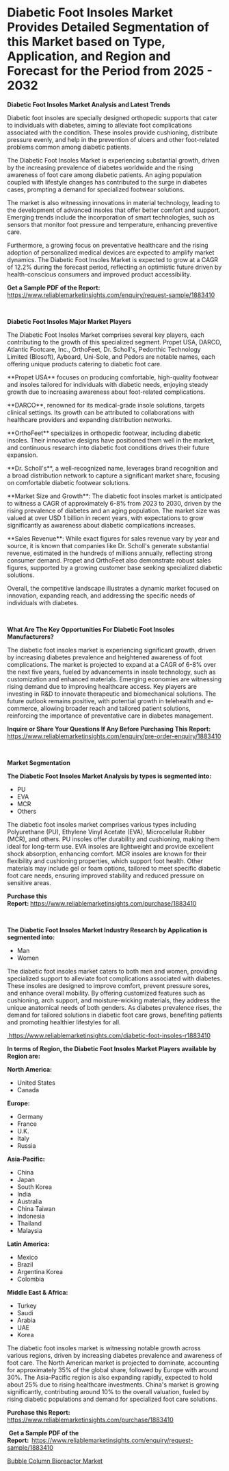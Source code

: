 <p><h1>Diabetic Foot Insoles Market Provides Detailed Segmentation of this Market based on Type, Application, and Region and Forecast for the Period from 2025 - 2032</h1></p><p><strong>Diabetic Foot Insoles Market Analysis and Latest Trends</strong></p>
<p><p>Diabetic foot insoles are specially designed orthopedic supports that cater to individuals with diabetes, aiming to alleviate foot complications associated with the condition. These insoles provide cushioning, distribute pressure evenly, and help in the prevention of ulcers and other foot-related problems common among diabetic patients. </p><p>The Diabetic Foot Insoles Market is experiencing substantial growth, driven by the increasing prevalence of diabetes worldwide and the rising awareness of foot care among diabetic patients. An aging population coupled with lifestyle changes has contributed to the surge in diabetes cases, prompting a demand for specialized footwear solutions. </p><p>The market is also witnessing innovations in material technology, leading to the development of advanced insoles that offer better comfort and support. Emerging trends include the incorporation of smart technologies, such as sensors that monitor foot pressure and temperature, enhancing preventive care. </p><p>Furthermore, a growing focus on preventative healthcare and the rising adoption of personalized medical devices are expected to amplify market dynamics. The Diabetic Foot Insoles Market is expected to grow at a CAGR of 12.2% during the forecast period, reflecting an optimistic future driven by health-conscious consumers and improved product accessibility.</p></p>
<p><strong>Get a Sample PDF of the Report:&nbsp;</strong> <a href="https://www.reliablemarketinsights.com/enquiry/request-sample/1883410?utm_campaign=3189&utm_medium=2&utm_source=Github&utm_content=ia&utm_term=04032025&utm_id=diabetic-foot-insoles">https://www.reliablemarketinsights.com/enquiry/request-sample/1883410</a></p>
<p>&nbsp;</p>
<p><strong>Diabetic Foot Insoles Major Market Players</strong></p>
<p><p>The Diabetic Foot Insoles Market comprises several key players, each contributing to the growth of this specialized segment. Propet USA, DARCO, Atlantic Footcare, Inc., OrthoFeet, Dr. Scholl's, Pedorthic Technology Limited (Biosoft), Ayboard, Uni-Sole, and Pedors are notable names, each offering unique products catering to diabetic foot care.</p><p>**Propet USA** focuses on producing comfortable, high-quality footwear and insoles tailored for individuals with diabetic needs, enjoying steady growth due to increasing awareness about foot-related complications.</p><p>**DARCO**, renowned for its medical-grade insole solutions, targets clinical settings. Its growth can be attributed to collaborations with healthcare providers and expanding distribution networks.</p><p>**OrthoFeet** specializes in orthopedic footwear, including diabetic insoles. Their innovative designs have positioned them well in the market, and continuous research into diabetic foot conditions drives their future expansion.</p><p>**Dr. Scholl's**, a well-recognized name, leverages brand recognition and a broad distribution network to capture a significant market share, focusing on comfortable diabetic footwear solutions.</p><p>**Market Size and Growth**: The diabetic foot insoles market is anticipated to witness a CAGR of approximately 6-8% from 2023 to 2030, driven by the rising prevalence of diabetes and an aging population. The market size was valued at over USD 1 billion in recent years, with expectations to grow significantly as awareness about diabetic complications increases.</p><p>**Sales Revenue**: While exact figures for sales revenue vary by year and source, it is known that companies like Dr. Scholl's generate substantial revenue, estimated in the hundreds of millions annually, reflecting strong consumer demand. Propet and OrthoFeet also demonstrate robust sales figures, supported by a growing customer base seeking specialized diabetic solutions.</p><p>Overall, the competitive landscape illustrates a dynamic market focused on innovation, expanding reach, and addressing the specific needs of individuals with diabetes.</p></p>
<p>&nbsp;</p>
<p><strong>What Are The Key Opportunities For Diabetic Foot Insoles Manufacturers?</strong></p>
<p><p>The diabetic foot insoles market is experiencing significant growth, driven by increasing diabetes prevalence and heightened awareness of foot complications. The market is projected to expand at a CAGR of 6-8% over the next five years, fueled by advancements in insole technology, such as customization and enhanced materials. Emerging economies are witnessing rising demand due to improving healthcare access. Key players are investing in R&D to innovate therapeutic and biomechanical solutions. The future outlook remains positive, with potential growth in telehealth and e-commerce, allowing broader reach and tailored patient solutions, reinforcing the importance of preventative care in diabetes management.</p></p>
<p><strong>Inquire or Share Your Questions If Any Before Purchasing This Report:</strong> <a href="https://www.reliablemarketinsights.com/enquiry/pre-order-enquiry/1883410?utm_campaign=3189&utm_medium=2&utm_source=Github&utm_content=ia&utm_term=04032025&utm_id=diabetic-foot-insoles">https://www.reliablemarketinsights.com/enquiry/pre-order-enquiry/1883410</a></p>
<p>&nbsp;</p>
<p><strong>Market Segmentation</strong></p>
<p><strong>The Diabetic Foot Insoles Market Analysis by types is segmented into:</strong></p>
<p><ul><li>PU</li><li>EVA</li><li>MCR</li><li>Others</li></ul></p>
<p><p>The diabetic foot insoles market comprises various types including Polyurethane (PU), Ethylene Vinyl Acetate (EVA), Microcellular Rubber (MCR), and others. PU insoles offer durability and cushioning, making them ideal for long-term use. EVA insoles are lightweight and provide excellent shock absorption, enhancing comfort. MCR insoles are known for their flexibility and cushioning properties, which support foot health. Other materials may include gel or foam options, tailored to meet specific diabetic foot care needs, ensuring improved stability and reduced pressure on sensitive areas.</p></p>
<p><strong>Purchase this Report:&nbsp;</strong><a href="https://www.reliablemarketinsights.com/purchase/1883410?utm_campaign=3189&utm_medium=2&utm_source=Github&utm_content=ia&utm_term=04032025&utm_id=diabetic-foot-insoles">https://www.reliablemarketinsights.com/purchase/1883410</a></p>
<p>&nbsp;</p>
<p><strong>The Diabetic Foot Insoles Market Industry Research by Application is segmented into:</strong></p>
<p><ul><li>Man</li><li>Women</li></ul></p>
<p><p>The diabetic foot insoles market caters to both men and women, providing specialized support to alleviate foot complications associated with diabetes. These insoles are designed to improve comfort, prevent pressure sores, and enhance overall mobility. By offering customized features such as cushioning, arch support, and moisture-wicking materials, they address the unique anatomical needs of both genders. As diabetes prevalence rises, the demand for tailored solutions in diabetic foot care grows, benefiting patients and promoting healthier lifestyles for all.</p></p>
<p><a href="https://www.reliablemarketinsights.com/diabetic-foot-insoles-r1883410?utm_campaign=3189&utm_medium=2&utm_source=Github&utm_content=ia&utm_term=04032025&utm_id=diabetic-foot-insoles">&nbsp;https://www.reliablemarketinsights.com/diabetic-foot-insoles-r1883410</a></p>
<p><strong>In terms of Region, the Diabetic Foot Insoles Market Players available by Region are:</strong></p>
<p>
    <p> <strong> North America: </strong>
        <ul>
            <li>United States</li>
            <li>Canada</li>
        </ul>
        </p> 
    <p> <strong> Europe: </strong>
        <ul>
            <li>Germany</li>
            <li>France</li>
            <li>U.K.</li>
            <li>Italy</li>
            <li>Russia</li>
        </ul>
        </p> 
    <p> <strong> Asia-Pacific: </strong>
        <ul>
            <li>China</li>
            <li>Japan</li>
            <li>South Korea</li>
            <li>India</li>
            <li>Australia</li>
            <li>China Taiwan</li>
            <li>Indonesia</li>
            <li>Thailand</li>
            <li>Malaysia</li>
        </ul>
        </p> 
    <p> <strong> Latin America: </strong>
        <ul>
            <li>Mexico</li>
            <li>Brazil</li>
            <li>Argentina Korea</li>
            <li>Colombia</li>
        </ul>
        </p> 
    <p> <strong> Middle East & Africa: </strong>
        <ul>
            <li>Turkey</li>
            <li>Saudi</li>
            <li>Arabia</li>
            <li>UAE</li>
            <li>Korea</li>
        </ul>
    </p>
    </p>
<p><p>The diabetic foot insoles market is witnessing notable growth across various regions, driven by increasing diabetes prevalence and awareness of foot care. The North American market is projected to dominate, accounting for approximately 35% of the global share, followed by Europe with around 30%. The Asia-Pacific region is also expanding rapidly, expected to hold about 25% due to rising healthcare investments. China's market is growing significantly, contributing around 10% to the overall valuation, fueled by rising diabetic populations and demand for specialized foot care solutions.</p></p>
<p><strong>Purchase this Report: </strong><a href="https://www.reliablemarketinsights.com/purchase/1883410?utm_campaign=3189&utm_medium=2&utm_source=Github&utm_content=ia&utm_term=04032025&utm_id=diabetic-foot-insoles">https://www.reliablemarketinsights.com/purchase/1883410</a></p>
<p>&nbsp;<strong>Get a Sample PDF of the Report:&nbsp;&nbsp;</strong><a href="https://www.reliablemarketinsights.com/enquiry/request-sample/1883410?utm_campaign=3189&utm_medium=2&utm_source=Github&utm_content=ia&utm_term=04032025&utm_id=diabetic-foot-insoles">https://www.reliablemarketinsights.com/enquiry/request-sample/1883410</a></p>
<p><strong></strong></p>
<p><p><a href="https://github.com/deyniphytic/Market-Research-Report-List-1/blob/main/bubble-column-bioreactor-market.md?utm_campaign=3189&utm_medium=2&utm_source=Github&utm_content=ia&utm_term=04032025&utm_id=diabetic-foot-insoles">Bubble Column Bioreactor Market</a></p></p>